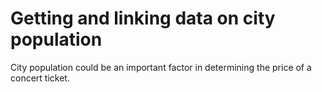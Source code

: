 # Getting and linking data on city population

City population could be an important factor in determining the price of a concert ticket.